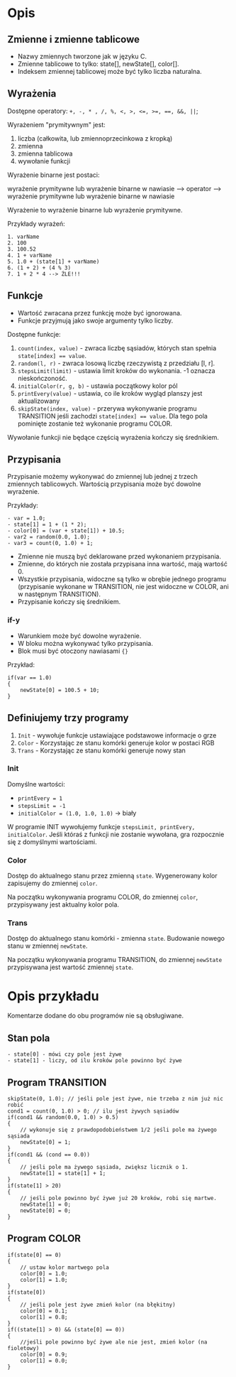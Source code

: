 # Opis

## Zmienne i zmienne tablicowe
- Nazwy zmiennych tworzone jak w języku C.
- Zmienne tablicowe to tylko: state[], newState[], color[].
- Indeksem zmiennej tablicowej może być tylko liczba naturalna.

## Wyrażenia
Dostępne operatory: ```+, -, * , /, %, <, >, <=, >=, ==, &&, ||```;

Wyrażeniem "prymitywnym" jest:
1. liczba (całkowita, lub zmiennoprzecinkowa z kropką)
2. zmienna
3. zmienna tablicowa
4. wywołanie funkcji

Wyrażenie binarne jest postaci:


wyrażenie prymitywne lub wyrażenie binarne w nawiasie --> operator --> wyrażenie prymitywne lub wyrażenie binarne w nawiasie

Wyrażenie to wyrażenie binarne lub wyrażenie prymitywne.

Przykłady wyrażeń:

    1. varName
    2. 100
    3. 100.52
    4. 1 + varName
    5. 1.0 + (state[1] + varName)
    6. (1 + 2) + (4 % 3)
    7. 1 + 2 * 4 --> ŹLE!!!

## Funkcje
- Wartość zwracana przez funkcję może być ignorowana.
- Funkcje przyjmują jako swoje argumenty tylko liczby.

Dostępne funkcje:

1. ```count(index, value)``` - zwraca liczbę sąsiadów, których stan spełnia ```state[index] == value```.
2. ```random(l, r)``` - zwraca losową liczbę rzeczywistą z przedziału [l, r].
3. ```stepsLimit(limit)``` - ustawia limit kroków do wykonania. -1 oznacza nieskończoność.
4. ```initialColor(r, g, b)``` - ustawia początkowy kolor pól
5. ```printEvery(value)``` - ustawia, co ile kroków wygląd planszy jest aktualizowany
6. ```skipState(index, value)``` - przerywa wykonywanie programu TRANSITION jeśli zachodzi ```state[index] == value```. Dla tego pola pominięte zostanie też wykonanie programu COLOR.

Wywołanie funkcji nie będące częścią wyrażenia kończy się średnikiem.

## Przypisania
Przypisanie możemy wykonywać do zmiennej lub jednej z trzech zmiennych tablicowych. Wartością przypisania może być dowolne wyrażenie.

Przykłady:

    - var = 1.0;
    - state[1] = 1 + (1 * 2);
    - color[0] = (var + state[1]) + 10.5;
    - var2 = random(0.0, 1.0);
    - var3 = count(0, 1.0) + 1;

- Zmienne nie muszą być deklarowane przed wykonaniem przypisania.
- Zmienne, do których nie została przypisana inna wartość, mają wartość 0.
- Wszystkie przypisania, widoczne są tylko w obrębie jednego programu (przypisanie wykonane w TRANSITION, nie jest widoczne w COLOR, ani w następnym TRANSITION).
- Przypisanie kończy się średnikiem.

### if-y
- Warunkiem może być dowolne wyrażenie.
- W bloku można wykonywać tylko przypisania.
- Blok musi być otoczony nawiasami ```{}```

Przykład:

    if(var == 1.0)
    {
        newState[0] = 100.5 + 10;
    }

## Definiujemy trzy programy
1. ```Init``` - wywołuje funkcje ustawiające podstawowe informacje o grze
2. ```Color``` - Korzystając ze stanu komórki generuje kolor w postaci RGB
3. ```Trans``` - Korzystając ze stanu komórki generuje nowy stan

### Init
Domyślne wartości:
- ```printEvery = 1```
- ```stepsLimit = -1```
- ```initialColor = (1.0, 1.0, 1.0)``` -> biały

W programie INIT wywołujemy funkcje ```stepsLimit, printEvery, initialColor```. Jeśli któraś z funkcji nie zostanie wywołana, gra rozpocznie się z domyślnymi wartościami.

### Color
Dostęp do aktualnego stanu przez zmienną ```state```. Wygenerowany kolor zapisujemy do zmiennej ```color```.

Na początku wykonywania programu COLOR, do zmiennej ```color```, przypisywany jest aktualny kolor pola.

### Trans
Dostęp do aktualnego stanu komórki - zmienna ```state```.
Budowanie nowego stanu w zmiennej ```newState```.

Na początku wykonywania programu TRANSITION, do zmiennej ```newState``` przypisywana jest wartość zmiennej ```state```.

# Opis przykładu
Komentarze dodane do obu programów nie są obsługiwane.

## Stan pola
    - state[0] - mówi czy pole jest żywe
    - state[1] - liczy, od ilu kroków pole powinno być żywe

## Program TRANSITION

    skipState(0, 1.0); // jeśli pole jest żywe, nie trzeba z nim już nic robić
    cond1 = count(0, 1.0) > 0; // ilu jest żywych sąsiadów
    if(cond1 && random(0.0, 1.0) > 0.5)
    {
        // wykonuje się z prawdopodobieństwem 1/2 jeśli pole ma żywego sąsiada
        newState[0] = 1;
    }
    if(cond1 && (cond == 0.0))
    {
        // jeśli pole ma żywego sąsiada, zwiększ licznik o 1.
        newState[1] = state[1] + 1;
    }
    if(state[1] > 20)
    {
        // jeśli pole powinno być żywe już 20 kroków, robi się martwe.
        newState[1] = 0;
        newState[0] = 0;
    }

## Program COLOR

    if(state[0] == 0)
    {
        // ustaw kolor martwego pola
        color[0] = 1.0;
        color[1] = 1.0;
    }
    if(state[0])
    {
        // jeśli pole jest żywe zmień kolor (na błękitny)
        color[0] = 0.1;
        color[1] = 0.8;
    }
    if((state[1] > 0) && (state[0] == 0))
    {
        //jeśli pole powinno być żywe ale nie jest, zmień kolor (na fioletowy)
        color[0] = 0.9;
        color[1] = 0.0;
    }
